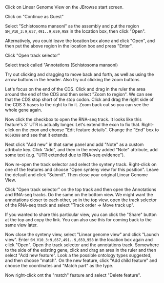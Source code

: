 Click on Linear Genome View on the JBrowse start screen.

Click on "Continue as Guest"

Select "Schistosoma mansoni" as the assembly and put the region
`SM_V10_3:9,657,491..9,659,958` in the location box, then click "Open".

Alternatively, you could leave the location box alone and click "Open", and then
put the above region in the location box and press "Enter".

Click "Open track selector"

Select track called "Annotations (Schistosoma mansoni)

Try out clicking and dragging to move back and forth, as well as using the arrow
buttons in the header. Also try out clicking the zoom buttons.

Let's focus on the end of the CDS. Click and drag in the ruler the area around
the  end of the CDS and then select "Zoom to region". We can see that the CDS
stop short of the stop codon. Click and drag the right side of the CDS 3 bases
to the right to fix it. Zoom back out so you can see the whole gene again.

Now click the checkbox to open the RNA-seq track. It looks like this feature's
3\` UTR is actually longer. Let's extend the exon to fix that. Right-click on
the exon and choose "Edit feature details". Change the "End" box to `9659388`
and see that it extends.

Next click "Add new" in that same panel and add "Note" as a custom attribute
key. Click "Add", and then in the newly added "Note" attribute, add some text
(e.g. "UTR extended due to RNA-seq evidence").

Now re-open the track selector and select the synteny track. Right-click on one
of the features and choose "Open synteny view for this position". Leave the
default and click "Submit". Then close your original Linear Genome View.

Click "Open track selector" on the top track and then open the Annotations and
RNA-seq tracks. Do the same on the bottom view. We might want the annotations
closer to each other, so in the top view, open the track selector of the RNA-seq
track and select "Track order -> Move track up".

If you wanted to share this particular view, you can click the "Share" button at
the top and copy the link. You can also use this for coming back to the same
view later.

Now close the synteny view, select "Linear genome view" and click "Launch view".
Enter `SM_V10_3:9,657,491..9,659,958` in the location box again and click
"Open". Open the track selector and the annotations track. Somewhere to the side
of the existing gene, click and drag an area in the ruler and then select "Add
new feature". Look a the possible ontology types suggested, and then choose
"match". On the new feature, click "Add child feature" and choose the
coordinates and "Match part" as the type.

Now right-click ont the "match" feature and select "Delete feature".
